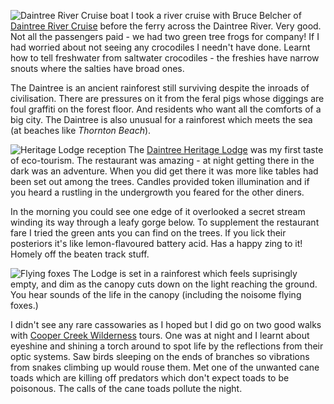 ![Daintree River Cruise boat](belcher_boat.JPG)
I took a river cruise with Bruce Belcher of
[Daintree River Cruise](https://www.daintreerivercruisecentre.com.au/)
before the ferry across the Daintree River. Very good. Not all the passengers paid - we had two green tree frogs for company!  If I had worried about not seeing any crocodiles I needn't have done. Learnt how to tell freshwater from saltwater crocodiles - the freshies have narrow snouts where the salties have broad ones.

The Daintree is an ancient rainforest still surviving despite the inroads of civilisation. There are pressures on it from the feral pigs whose diggings are foul graffiti on the forest floor. And residents who want all the comforts of a big city.
The Daintree is also unusual for a rainforest which meets the sea (at beaches like
*Thornton Beach*).

![Heritage Lodge reception](heritage_reception.JPG)
The [Daintree Heritage Lodge](https://www.heritagelodge.net.au/) was my first taste of eco-tourism. The restaurant was amazing - at night getting there in the dark was an adventure. When you did get there it was more like tables had been set out among the trees. Candles provided token illumination and if you heard a rustling in the undergrowth you feared for the other diners.

In the morning you could see one edge of it overlooked a secret stream winding its way through a leafy gorge below. To supplement the restaurant fare I tried the green ants you can find on the trees. If you lick their posteriors it's like lemon-flavoured battery acid. Has a happy zing to it! Homely off the beaten track stuff.

![Flying foxes](flying_foxes.JPG)
The Lodge is set in a rainforest which feels suprisingly empty, and dim as the canopy cuts down on the light reaching the ground. You hear sounds of the life in the canopy (including the noisome flying foxes.)

I didn't see any rare cassowaries as I hoped but I did go on two good walks with
[Cooper Creek Wilderness](https://coopercreek.com.au/) tours. One was at night and I learnt about eyeshine and shining a torch around to spot life by the reflections from their optic systems. Saw birds sleeping on the ends of branches so vibrations from snakes climbing up would rouse them. Met one of the unwanted cane toads which are killing off predators which don't expect toads to be poisonous. The calls of the cane toads pollute the night.
